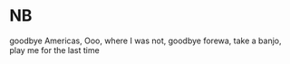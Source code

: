 # NB

goodbye Americas, Ooo,
where I was not,
goodbye forewa,
take a banjo, play me for the last time
